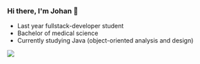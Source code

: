 ### Hi there, I'm Johan 👋
- Last year fullstack-developer student
- Bachelor of medical science
- Currently studying Java (object-oriented analysis and design)

![](https://github-readme-stats.vercel.app/api/top-langs/?username=jfMoller&theme=vue-dark&hide_border=true&include_all_commits=true&count_private=true&layout=compact)

